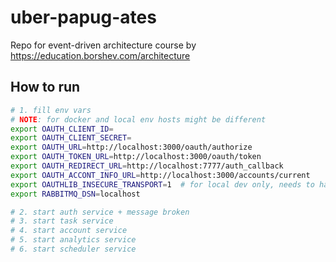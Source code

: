 # uber-papug-ates
Repo for event-driven architecture course by https://education.borshev.com/architecture


## How to run


```sh
# 1. fill env vars
# NOTE: for docker and local env hosts might be different
export OAUTH_CLIENT_ID=
export OAUTH_CLIENT_SECRET=
export OAUTH_URL=http://localhost:3000/oauth/authorize
export OAUTH_TOKEN_URL=http://localhost:3000/oauth/token
export OAUTH_REDIRECT_URL=http://localhost:7777/auth_callback
export OAUTH_ACCONT_INFO_URL=http://localhost:3000/accounts/current
export OAUTHLIB_INSECURE_TRANSPORT=1  # for local dev only, needs to have tls
export RABBITMQ_DSN=localhost

# 2. start auth service + message broken
# 3. start task service
# 4. start account service
# 5. start analytics service
# 6. start scheduler service
```